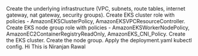 Create the underlying infrastructure (VPC, subnets, route tables, internet gateway, nat gateway, security groups).
Create EKS cluster role with policies - AmazonEKSClusterPolicy, AmazonEKSVPCResourceController.
Create EKS node group role with policies - AmazonEKSWorkerNodePolicy, AmazonEC2ContainerRegistryReadOnly, AmazonEKS_CNI_Policy.
Create the EKS cluster.
Create the node group.
Apply the deployment.yaml kubectl config.
Hi This is Niranjan Rawal